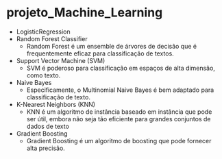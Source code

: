 # projeto_Machine_Learning


- LogisticRegression
- Random Forest Classifier
    - Random Forest é um ensemble de árvores de decisão que é frequentemente eficaz para classificação de textos.
- Support Vector Machine (SVM)
    - SVM é poderoso para classificação em espaços de alta dimensão, como texto.
- Naive Bayes
    - Especificamente, o Multinomial Naive Bayes é bem adaptado para classificação de texto.
- K-Nearest Neighbors (KNN)
    - KNN é um algoritmo de instância baseado em instância que pode ser útil, embora não seja tão eficiente para grandes conjuntos de dados de texto
- Gradient Boosting
    - Gradient Boosting é um algoritmo de boosting que pode fornecer alta precisão.

